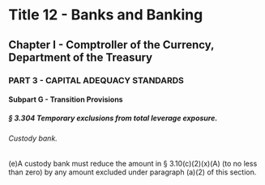 
# Title 12 - Banks and Banking
## Chapter I - Comptroller of the Currency, Department of the Treasury
### PART 3 - CAPITAL ADEQUACY STANDARDS
#### Subpart G - Transition Provisions
##### § 3.304 Temporary exclusions from total leverage exposure.
###### Custody bank.

(e)A custody bank must reduce the amount in § 3.10(c)(2)(x)(A) (to no less than zero) by any amount excluded under paragraph (a)(2) of this section.
